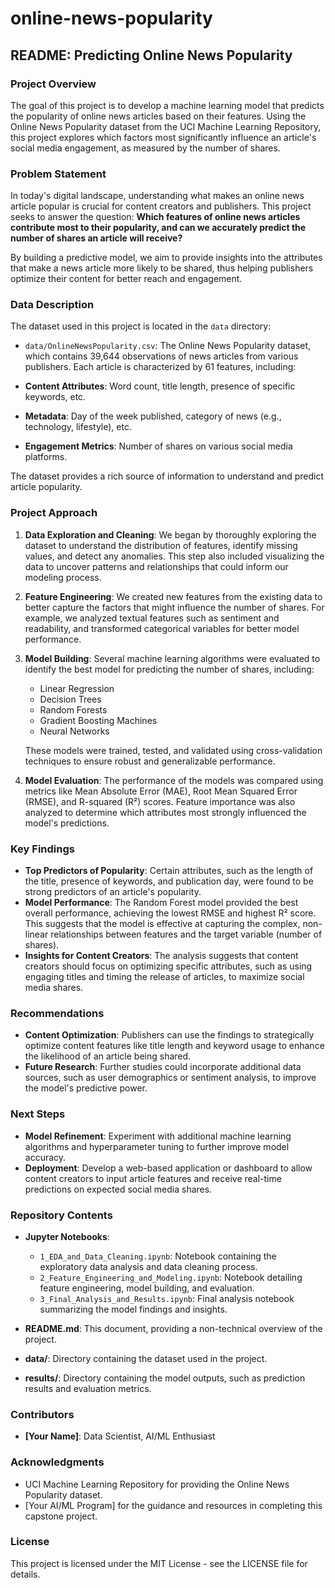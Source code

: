 # online-news-popularity

**README: Predicting Online News Popularity**
---------------------------------------------

### **Project Overview**

The goal of this project is to develop a machine learning model that predicts the popularity of online news articles based on their features. Using the Online News Popularity dataset from the UCI Machine Learning Repository, this project explores which factors most significantly influence an article's social media engagement, as measured by the number of shares.

### **Problem Statement**

In today's digital landscape, understanding what makes an online news article popular is crucial for content creators and publishers. This project seeks to answer the question: **Which features of online news articles contribute most to their popularity, and can we accurately predict the number of shares an article will receive?**

By building a predictive model, we aim to provide insights into the attributes that make a news article more likely to be shared, thus helping publishers optimize their content for better reach and engagement.

### Data Description
The dataset used in this project is located in the `data` directory:
- `data/OnlineNewsPopularity.csv`: The Online News Popularity dataset, which contains 39,644 observations of news articles from various publishers. Each article is characterized by 61 features, including:

-   **Content Attributes**: Word count, title length, presence of specific keywords, etc.
-   **Metadata**: Day of the week published, category of news (e.g., technology, lifestyle), etc.
-   **Engagement Metrics**: Number of shares on various social media platforms.

The dataset provides a rich source of information to understand and predict article popularity.

### **Project Approach**

1.  **Data Exploration and Cleaning**: We began by thoroughly exploring the dataset to understand the distribution of features, identify missing values, and detect any anomalies. This step also included visualizing the data to uncover patterns and relationships that could inform our modeling process.

2.  **Feature Engineering**: We created new features from the existing data to better capture the factors that might influence the number of shares. For example, we analyzed textual features such as sentiment and readability, and transformed categorical variables for better model performance.

3.  **Model Building**: Several machine learning algorithms were evaluated to identify the best model for predicting the number of shares, including:

    -   Linear Regression
    -   Decision Trees
    -   Random Forests
    -   Gradient Boosting Machines
    -   Neural Networks

    These models were trained, tested, and validated using cross-validation techniques to ensure robust and generalizable performance.

4.  **Model Evaluation**: The performance of the models was compared using metrics like Mean Absolute Error (MAE), Root Mean Squared Error (RMSE), and R-squared (R²) scores. Feature importance was also analyzed to determine which attributes most strongly influenced the model's predictions.

### **Key Findings**

-   **Top Predictors of Popularity**: Certain attributes, such as the length of the title, presence of keywords, and publication day, were found to be strong predictors of an article's popularity.
-   **Model Performance**: The Random Forest model provided the best overall performance, achieving the lowest RMSE and highest R² score. This suggests that the model is effective at capturing the complex, non-linear relationships between features and the target variable (number of shares).
-   **Insights for Content Creators**: The analysis suggests that content creators should focus on optimizing specific attributes, such as using engaging titles and timing the release of articles, to maximize social media shares.

### **Recommendations**

-   **Content Optimization**: Publishers can use the findings to strategically optimize content features like title length and keyword usage to enhance the likelihood of an article being shared.
-   **Future Research**: Further studies could incorporate additional data sources, such as user demographics or sentiment analysis, to improve the model's predictive power.

### **Next Steps**

-   **Model Refinement**: Experiment with additional machine learning algorithms and hyperparameter tuning to further improve model accuracy.
-   **Deployment**: Develop a web-based application or dashboard to allow content creators to input article features and receive real-time predictions on expected social media shares.

### **Repository Contents**

-   **Jupyter Notebooks**:

    -   `1_EDA_and_Data_Cleaning.ipynb`: Notebook containing the exploratory data analysis and data cleaning process.
    -   `2_Feature_Engineering_and_Modeling.ipynb`: Notebook detailing feature engineering, model building, and evaluation.
    -   `3_Final_Analysis_and_Results.ipynb`: Final analysis notebook summarizing the model findings and insights.
-   **README.md**: This document, providing a non-technical overview of the project.

-   **data/**: Directory containing the dataset used in the project.

-   **results/**: Directory containing the model outputs, such as prediction results and evaluation metrics.

### **Contributors**

-   **[Your Name]**: Data Scientist, AI/ML Enthusiast

### **Acknowledgments**

-   UCI Machine Learning Repository for providing the Online News Popularity dataset.
-   [Your AI/ML Program] for the guidance and resources in completing this capstone project.

### **License**

This project is licensed under the MIT License - see the LICENSE file for details.
